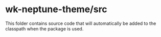 # wk-neptune-theme/src

This folder contains source code that will automatically be added to the classpath when
the package is used.
